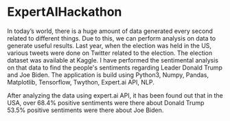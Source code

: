 # ExpertAIHackathon
In today’s world, there is a huge amount of data generated every second related to different things. Due to this, we can perform analysis on data to generate useful results. Last year, when the election was held in the US, various tweets were done on Twitter related to the election. The election dataset was available at Kaggle. I have performed the sentimental analysis on that data to find the people's sentiments regarding Leader Donald Trump and Joe Biden.
The application is build using Python3, Numpy, Pandas, Matplotlib, Tensorflow, Twython, Expert.ai API, NLP.

After analyzing the data using expert.ai API, it has been found out that in the USA, over 68.4% positive sentiments were there about Donald Trump 53.5% positive sentiments were there about Joe Biden. 


